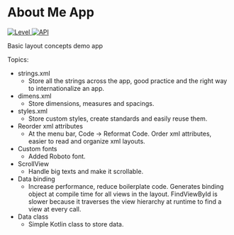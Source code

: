 # About Me App
<a align="center" href="https://img.shields.io/badge/API-19%2B-brightgreen.svg?style=flat">
    <img alt="Level" src="https://img.shields.io/badge/Level-Beginner-green"/>
</a>
<a align="center" href="https://img.shields.io/badge/API-19%2B-brightgreen.svg?style=flat">
    <img alt="API" src="https://img.shields.io/badge/API-19%2B-brightgreen.svg?style=flat"/>
</a>

Basic layout concepts demo app

Topics:
- strings.xml
    - Store all the strings across the app, good practice and the right way to internationalize an app.
- dimens.xml
    - Store dimensions, measures and spacings. 
- styles.xml
    - Store custom styles, create standards and easily reuse them.
- Reorder xml attributes
    - At the menu bar, Code -> Reformat Code. Order xml attributes, easier to read and organize xml layouts.
- Custom fonts
    - Added Roboto font.
- ScrollView
    - Handle big texts and make it scrollable.
- Data binding
    - Increase performance, reduce boilerplate code. Generates binding object at compile time for all views in the layout. FindViewById is slower because it traverses the view hierarchy at runtime to find a view at every call.
- Data class
    - Simple Kotlin class to store data.